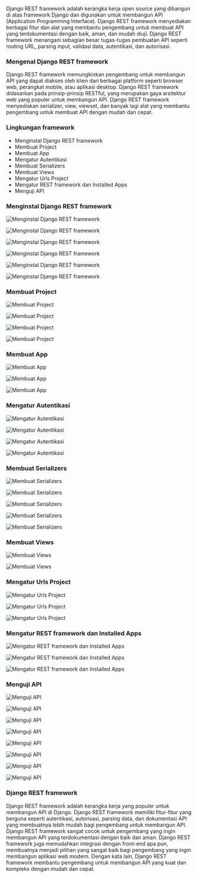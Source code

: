 Django REST framework adalah kerangka kerja open source yang dibangun di atas framework Django dan digunakan untuk membangun API (Application Programming Interface). Django REST framework menyediakan berbagai fitur dan alat yang membantu pengembang untuk membuat API yang terdokumentasi dengan baik, aman, dan mudah diuji. Django REST framework menangani sebagian besar tugas-tugas pembuatan API seperti routing URL, parsing input, validasi data, autentikasi, dan autorisasi.

### **Mengenal Django REST framework**

Django REST framework memungkinkan pengembang untuk membangun API yang dapat diakses oleh klien dari berbagai platform seperti browser web, perangkat mobile, atau aplikasi desktop. Django REST framework didasarkan pada prinsip-prinsip RESTful, yang merupakan gaya arsitektur web yang populer untuk membangun API. Django REST framework menyediakan serializer, view, viewset, dan banyak lagi alat yang membantu pengembang untuk membuat API dengan mudah dan cepat.

### **Lingkungan framework**

- Menginstal Django REST framework
- Membuat Project
- Membuat App
- Mengatur Autentikasi
- Membuat Serializers
- Membuat Views
- Mengatur Urls Project
- Mengatur REST framework dan Installed Apps
- Menguji API

### **Menginstal Django REST framework**

![Menginstal Django REST framework](https://user-images.githubusercontent.com/114823510/226113805-45e1d1be-183c-4812-9963-7f3eef3d9907.png)

![Menginstal Django REST framework](https://user-images.githubusercontent.com/114823510/226113904-cdfb24cb-c949-49e0-a764-d97853ac84e7.png)

![Menginstal Django REST framework](https://user-images.githubusercontent.com/114823510/226113931-b13508a5-0b55-41bf-9437-f71bff33c880.png)

![Menginstal Django REST framework](https://user-images.githubusercontent.com/114823510/226113958-f9e6c546-2ea5-4212-9a64-2f828c42b301.png)

![Menginstal Django REST framework](https://user-images.githubusercontent.com/114823510/226113971-b65b0fb0-b59b-4a21-a912-59c59c76694f.png)

![Menginstal Django REST framework](https://user-images.githubusercontent.com/114823510/226113981-89c46a6a-3072-454e-8f5b-5ca49237b3db.png)

### **Membuat Project**

![Membuat Project](https://user-images.githubusercontent.com/114823510/226114074-655ee8c8-0935-4663-a9a5-be7663e910ff.png)

![Membuat Project](https://user-images.githubusercontent.com/114823510/226114087-dcbfc3e3-8285-4ed1-9e41-df3ed727c327.png)

![Membuat Project](https://user-images.githubusercontent.com/114823510/226114100-13825c52-90c4-42b8-af91-acfa4ac58d38.png)

![Membuat Project](https://user-images.githubusercontent.com/114823510/226114112-c91ce31e-05ae-4b79-83e2-bc6cf8c47fb5.png)

### **Membuat App**

![Membuat App](https://user-images.githubusercontent.com/114823510/226114204-3bc7edb4-5068-42f1-a737-59b54037c342.png)

![Membuat App](https://user-images.githubusercontent.com/114823510/226114224-67c4a704-fa36-4d60-adfa-2f6ab64c7b0d.png)

![Membuat App](https://user-images.githubusercontent.com/114823510/226114239-ad87bd49-0e99-4f97-ba96-64b56ebb6423.png)

### **Mengatur Autentikasi**

![Mengatur Autentikasi](https://user-images.githubusercontent.com/114823510/226114334-4095b8bd-4bc2-471e-932d-08059a4bde98.png)

![Mengatur Autentikasi](https://user-images.githubusercontent.com/114823510/226114345-88d252c9-6e03-42a4-9242-9b95f75e7ebe.png)

![Mengatur Autentikasi](https://user-images.githubusercontent.com/114823510/226114355-f4477518-07de-426f-b91b-d501c40276bf.png)

![Mengatur Autentikasi](https://user-images.githubusercontent.com/114823510/226114364-e5660a1f-cf93-428c-a731-08b9c8951205.png)

### **Membuat Serializers**

![Membuat Serializers](https://user-images.githubusercontent.com/114823510/226114420-8d79905e-29dc-4f13-9929-a7d17988e25c.png)

![Membuat Serializers](https://user-images.githubusercontent.com/114823510/226114425-343c35fa-2ba1-4aee-afbd-0c9279529d20.png)

![Membuat Serializers](https://user-images.githubusercontent.com/114823510/226114435-6302b09e-e438-4141-a52a-6bd862b43917.png)

![Membuat Serializers](https://user-images.githubusercontent.com/114823510/226114450-85ddd4d2-4814-42cd-9795-0a478a9d1f46.png)

![Membuat Serializers](https://user-images.githubusercontent.com/114823510/226114465-91bf4451-f5ee-445e-be72-3d7e65806664.png)

### **Membuat Views**

![Membuat Views](https://user-images.githubusercontent.com/114823510/226114526-6aa4bd3d-8ed7-46a1-aa84-47b8c778362e.png)

![Membuat Views](https://user-images.githubusercontent.com/114823510/226114536-2e355416-caa8-4ef7-9b5b-eea930005943.png)

### **Mengatur Urls Project**

![Mengatur Urls Project](https://user-images.githubusercontent.com/114823510/226114617-658d2c8c-f778-4e43-84a4-ab7ea9f5f89f.png)

![Mengatur Urls Project](https://user-images.githubusercontent.com/114823510/226114626-42324eeb-3e8f-40ea-b79f-a2139aca1bee.png)

![Mengatur Urls Project](https://user-images.githubusercontent.com/114823510/226114640-7240555b-38d8-4a2a-9725-217095f37ff8.png)

### **Mengatur REST framework dan Installed Apps**

![Mengatur REST framework dan Installed Apps](https://user-images.githubusercontent.com/114823510/226114708-bd07818d-f2c1-4516-ae1d-119ea3c044da.png)

![Mengatur REST framework dan Installed Apps](https://user-images.githubusercontent.com/114823510/226114725-79e773d6-28a4-417e-9537-00a603595ab2.png)

![Mengatur REST framework dan Installed Apps](https://user-images.githubusercontent.com/114823510/226114748-c6ccd4d5-9b0d-4757-918c-26f135ec18ab.png)

### **Menguji API**

![Menguji API](https://user-images.githubusercontent.com/114823510/226114857-fafc52fd-63f0-4262-975a-77911cf84129.png)

![Menguji API](https://user-images.githubusercontent.com/114823510/226114867-cd566ceb-954a-4bae-9447-2afa89282856.png)

![Menguji API](https://user-images.githubusercontent.com/114823510/226114877-a0aaec8d-02cb-437d-998b-ce293a19e6c3.png)

![Menguji API](https://user-images.githubusercontent.com/114823510/226114885-3209bf43-886f-40f7-b293-e81c94ffa334.png)

![Menguji API](https://user-images.githubusercontent.com/114823510/226114897-db72b488-14d9-4098-b6b6-97e64eaec39a.png)

![Menguji API](https://user-images.githubusercontent.com/114823510/226114912-d241602b-d8b8-412b-88f3-054eae75d437.png)

![Menguji API](https://user-images.githubusercontent.com/114823510/226114921-a4f8024d-e4ab-4e8e-bfac-ec58aa3b3ecd.png)

![Menguji API](https://user-images.githubusercontent.com/114823510/226114933-261cdbef-0db7-4d74-a9d2-335f5c283fee.png)

### **Django REST framework**

Django REST framework adalah kerangka kerja yang populer untuk membangun API di Django. Django REST framework memiliki fitur-fitur yang berguna seperti autentikasi, autorisasi, parsing data, dan dokumentasi API yang membuatnya lebih mudah bagi pengembang untuk membangun API. Django REST framework sangat cocok untuk pengembang yang ingin membangun API yang terdokumentasi dengan baik dan aman. Django REST framework juga memudahkan integrasi dengan front-end apa pun, membuatnya menjadi pilihan yang sangat baik bagi pengembang yang ingin membangun aplikasi web modern. Dengan kata lain, Django REST framework membantu pengembang untuk membangun API yang kuat dan kompleks dengan mudah dan cepat.
